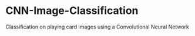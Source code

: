 # CNN-Image-Classification
Classification on playing card images using a Convolutional Neural Network
